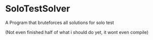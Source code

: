 # SoloTestSolver
A Program that bruteforces all solutions for solo test 

(Not even finished half of what i should do yet, it wont even compile)
